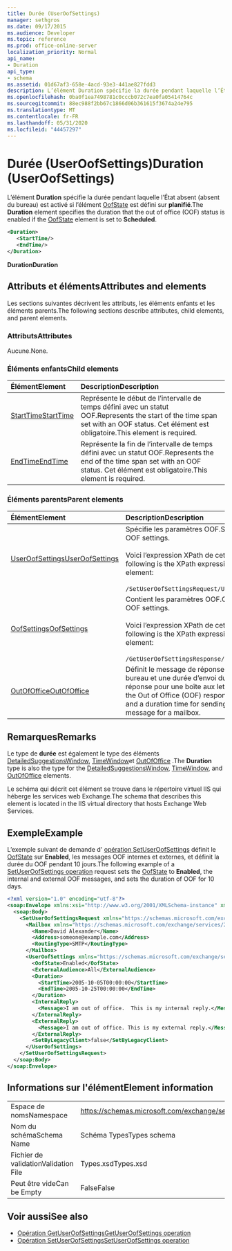 ```yaml
---
title: Durée (UserOofSettings)
manager: sethgros
ms.date: 09/17/2015
ms.audience: Developer
ms.topic: reference
ms.prod: office-online-server
localization_priority: Normal
api_name:
- Duration
api_type:
- schema
ms.assetid: 01d67af3-658e-4acd-93e3-441ae827fdd3
description: L’élément Duration spécifie la durée pendant laquelle l’État absent (absent du bureau) est activé si l’élément OofState est défini sur planifié.
ms.openlocfilehash: 0ba0f1ea7498781c0cccb072c7ea0fa05414764c
ms.sourcegitcommit: 88ec988f2bb67c1866d06b361615f3674a24e795
ms.translationtype: MT
ms.contentlocale: fr-FR
ms.lasthandoff: 05/31/2020
ms.locfileid: "44457297"
---
```

# <a name="duration-useroofsettings"></a><span data-ttu-id="2bee3-103">Durée (UserOofSettings)</span><span class="sxs-lookup"><span data-stu-id="2bee3-103">Duration (UserOofSettings)</span></span>

<span data-ttu-id="2bee3-104">L’élément **Duration** spécifie la durée pendant laquelle l’État absent (absent du bureau) est activé si l’élément [OofState](oofstate.md) est défini sur **planifié**.</span><span class="sxs-lookup"><span data-stu-id="2bee3-104">The **Duration** element specifies the duration that the out of office (OOF) status is enabled if the [OofState](oofstate.md) element is set to **Scheduled**.</span></span>
  
```XML
<Duration>
   <StartTime/>
   <EndTime/> 
</Duration>
```

 <span data-ttu-id="2bee3-105">**Duration**</span><span class="sxs-lookup"><span data-stu-id="2bee3-105">**Duration**</span></span>
## <a name="attributes-and-elements"></a><span data-ttu-id="2bee3-106">Attributs et éléments</span><span class="sxs-lookup"><span data-stu-id="2bee3-106">Attributes and elements</span></span>

<span data-ttu-id="2bee3-107">Les sections suivantes décrivent les attributs, les éléments enfants et les éléments parents.</span><span class="sxs-lookup"><span data-stu-id="2bee3-107">The following sections describe attributes, child elements, and parent elements.</span></span>
  
### <a name="attributes"></a><span data-ttu-id="2bee3-108">Attributs</span><span class="sxs-lookup"><span data-stu-id="2bee3-108">Attributes</span></span>

<span data-ttu-id="2bee3-109">Aucune.</span><span class="sxs-lookup"><span data-stu-id="2bee3-109">None.</span></span>
  
### <a name="child-elements"></a><span data-ttu-id="2bee3-110">Éléments enfants</span><span class="sxs-lookup"><span data-stu-id="2bee3-110">Child elements</span></span>

|<span data-ttu-id="2bee3-111">**Élément**</span><span class="sxs-lookup"><span data-stu-id="2bee3-111">**Element**</span></span>|<span data-ttu-id="2bee3-112">**Description**</span><span class="sxs-lookup"><span data-stu-id="2bee3-112">**Description**</span></span>|
|:-----|:-----|
|[<span data-ttu-id="2bee3-113">StartTime</span><span class="sxs-lookup"><span data-stu-id="2bee3-113">StartTime</span></span>](starttime.md) <br/> |<span data-ttu-id="2bee3-114">Représente le début de l’intervalle de temps défini avec un statut OOF.</span><span class="sxs-lookup"><span data-stu-id="2bee3-114">Represents the start of the time span set with an OOF status.</span></span> <span data-ttu-id="2bee3-115">Cet élément est obligatoire.</span><span class="sxs-lookup"><span data-stu-id="2bee3-115">This element is required.</span></span>  <br/> |
|[<span data-ttu-id="2bee3-116">EndTime</span><span class="sxs-lookup"><span data-stu-id="2bee3-116">EndTime</span></span>](endtime.md) <br/> |<span data-ttu-id="2bee3-117">Représente la fin de l’intervalle de temps défini avec un statut OOF.</span><span class="sxs-lookup"><span data-stu-id="2bee3-117">Represents the end of the time span set with an OOF status.</span></span> <span data-ttu-id="2bee3-118">Cet élément est obligatoire.</span><span class="sxs-lookup"><span data-stu-id="2bee3-118">This element is required.</span></span>  <br/> |
   
### <a name="parent-elements"></a><span data-ttu-id="2bee3-119">Éléments parents</span><span class="sxs-lookup"><span data-stu-id="2bee3-119">Parent elements</span></span>

|<span data-ttu-id="2bee3-120">**Élément**</span><span class="sxs-lookup"><span data-stu-id="2bee3-120">**Element**</span></span>|<span data-ttu-id="2bee3-121">**Description**</span><span class="sxs-lookup"><span data-stu-id="2bee3-121">**Description**</span></span>|
|:-----|:-----|
|[<span data-ttu-id="2bee3-122">UserOofSettings</span><span class="sxs-lookup"><span data-stu-id="2bee3-122">UserOofSettings</span></span>](useroofsettings.md) <br/> |<span data-ttu-id="2bee3-123">Spécifie les paramètres OOF.</span><span class="sxs-lookup"><span data-stu-id="2bee3-123">Specifies the OOF settings.</span></span>  <br/><br/><span data-ttu-id="2bee3-124">Voici l’expression XPath de cet élément :</span><span class="sxs-lookup"><span data-stu-id="2bee3-124">The following is the XPath expression to this element:</span></span><br/><br/>`/SetUserOofSettingsRequest/UserOofSettings` <br/> |
|[<span data-ttu-id="2bee3-125">OofSettings</span><span class="sxs-lookup"><span data-stu-id="2bee3-125">OofSettings</span></span>](oofsettings.md) <br/> |<span data-ttu-id="2bee3-126">Contient les paramètres OOF.</span><span class="sxs-lookup"><span data-stu-id="2bee3-126">Contains the OOF settings.</span></span><br/><br/><span data-ttu-id="2bee3-127">Voici l’expression XPath de cet élément :</span><span class="sxs-lookup"><span data-stu-id="2bee3-127">The following is the XPath expression to this element:</span></span><br/><br/>`/GetUserOofSettingsResponse/OofSettings` <br/> |
|[<span data-ttu-id="2bee3-128">OutOfOffice</span><span class="sxs-lookup"><span data-stu-id="2bee3-128">OutOfOffice</span></span>](outofoffice.md) <br/> |<span data-ttu-id="2bee3-129">Définit le message de réponse d’absence du bureau et une durée d’envoi du message de réponse pour une boîte aux lettres.</span><span class="sxs-lookup"><span data-stu-id="2bee3-129">Defines the Out of Office (OOF) response message and a duration time for sending the response message for a mailbox.</span></span>  <br/> |
   
## <a name="remarks"></a><span data-ttu-id="2bee3-130">Remarques</span><span class="sxs-lookup"><span data-stu-id="2bee3-130">Remarks</span></span>

<span data-ttu-id="2bee3-131">Le type de **durée** est également le type des éléments [DetailedSuggestionsWindow](detailedsuggestionswindow.md), [TimeWindow](timewindow.md)et [OutOfOffice](outofoffice.md) .</span><span class="sxs-lookup"><span data-stu-id="2bee3-131">The **Duration** type is also the type for the [DetailedSuggestionsWindow](detailedsuggestionswindow.md), [TimeWindow](timewindow.md), and [OutOfOffice](outofoffice.md) elements.</span></span> 
  
<span data-ttu-id="2bee3-132">Le schéma qui décrit cet élément se trouve dans le répertoire virtuel IIS qui héberge les services web Exchange.</span><span class="sxs-lookup"><span data-stu-id="2bee3-132">The schema that describes this element is located in the IIS virtual directory that hosts Exchange Web Services.</span></span>
  
## <a name="example"></a><span data-ttu-id="2bee3-133">Exemple</span><span class="sxs-lookup"><span data-stu-id="2bee3-133">Example</span></span>

<span data-ttu-id="2bee3-134">L’exemple suivant de demande d' [opération SetUserOofSettings](setuseroofsettings-operation.md) définit le [OofState](oofstate.md) sur **Enabled**, les messages OOF internes et externes, et définit la durée du OOF pendant 10 jours.</span><span class="sxs-lookup"><span data-stu-id="2bee3-134">The following example of a [SetUserOofSettings operation](setuseroofsettings-operation.md) request sets the [OofState](oofstate.md) to **Enabled**, the internal and external OOF messages, and sets the duration of OOF for 10 days.</span></span>
  
```XML
<?xml version="1.0" encoding="utf-8"?>
<soap:Envelope xmlns:xsi="http://www.w3.org/2001/XMLSchema-instance" xmlns:xsd="http://www.w3.org/2001/XMLSchema" xmlns:soap="http://schemas.xmlsoap.org/soap/envelope/">
  <soap:Body>
    <SetUserOofSettingsRequest xmlns="https://schemas.microsoft.com/exchange/services/2006/messages">
      <Mailbox xmlns="https://schemas.microsoft.com/exchange/services/2006/types">
        <Name>David Alexander</Name>
        <Address>someone@example.com</Address>
        <RoutingType>SMTP</RoutingType>
      </Mailbox>
      <UserOofSettings xmlns="https://schemas.microsoft.com/exchange/services/2006/types">
        <OofState>Enabled</OofState>
        <ExternalAudience>All</ExternalAudience>
        <Duration>
          <StartTime>2005-10-05T00:00:00</StartTime>
          <EndTime>2005-10-25T00:00:00</EndTime>
        </Duration>
        <InternalReply>
          <Message>I am out of office.  This is my internal reply.</Message>
        </InternalReply>
        <ExternalReply>
          <Message>I am out of office. This is my external reply.</Message>
        </ExternalReply>
        <SetByLegacyClient>false</SetByLegacyClient>
      </UserOofSettings>
    </SetUserOofSettingsRequest>
  </soap:Body>
</soap:Envelope>
```

## <a name="element-information"></a><span data-ttu-id="2bee3-135">Informations sur l'élément</span><span class="sxs-lookup"><span data-stu-id="2bee3-135">Element information</span></span>

|||
|:-----|:-----|
|<span data-ttu-id="2bee3-136">Espace de noms</span><span class="sxs-lookup"><span data-stu-id="2bee3-136">Namespace</span></span>  <br/> |https://schemas.microsoft.com/exchange/services/2006/types  <br/> |
|<span data-ttu-id="2bee3-137">Nom du schéma</span><span class="sxs-lookup"><span data-stu-id="2bee3-137">Schema Name</span></span>  <br/> |<span data-ttu-id="2bee3-138">Schéma Types</span><span class="sxs-lookup"><span data-stu-id="2bee3-138">Types schema</span></span>  <br/> |
|<span data-ttu-id="2bee3-139">Fichier de validation</span><span class="sxs-lookup"><span data-stu-id="2bee3-139">Validation File</span></span>  <br/> |<span data-ttu-id="2bee3-140">Types.xsd</span><span class="sxs-lookup"><span data-stu-id="2bee3-140">Types.xsd</span></span>  <br/> |
|<span data-ttu-id="2bee3-141">Peut être vide</span><span class="sxs-lookup"><span data-stu-id="2bee3-141">Can be Empty</span></span>  <br/> |<span data-ttu-id="2bee3-142">False</span><span class="sxs-lookup"><span data-stu-id="2bee3-142">False</span></span>  <br/> |
   
## <a name="see-also"></a><span data-ttu-id="2bee3-143">Voir aussi</span><span class="sxs-lookup"><span data-stu-id="2bee3-143">See also</span></span>

- [<span data-ttu-id="2bee3-144">Opération GetUserOofSettings</span><span class="sxs-lookup"><span data-stu-id="2bee3-144">GetUserOofSettings operation</span></span>](getuseroofsettings-operation.md)  
- [<span data-ttu-id="2bee3-145">Opération SetUserOofSettings</span><span class="sxs-lookup"><span data-stu-id="2bee3-145">SetUserOofSettings operation</span></span>](setuseroofsettings-operation.md)

